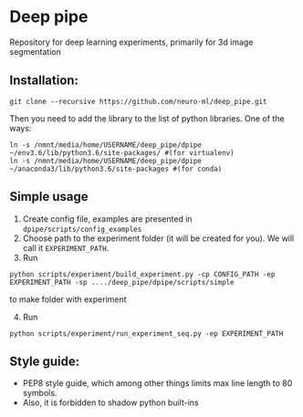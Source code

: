 # Deep pipe

Repository for deep learning experiments, primarily for 3d image segmentation


## Installation:
```
git clone --recursive https://github.com/neuro-ml/deep_pipe.git
```
Then you need to add the library to the list of python libraries. One of the ways:
```
ln -s /nmnt/media/home/USERNAME/deep_pipe/dpipe ~/env3.6/lib/python3.6/site-packages/ #(for virtualenv)
ln -s /nmnt/media/home/USERNAME/deep_pipe/dpipe ~/anaconda3/lib/python3.6/site-packages #(for conda)
```

## Simple usage

1. Create config file, examples are presented in `dpipe/scripts/config_examples`
2. Choose path to the experiment folder (it will be created for you). We will call it `EXPERIMENT_PATH`.
3. Run 
```
python scripts/experiment/build_experiment.py -cp CONFIG_PATH -ep EXPERIMENT_PATH -sp ..../deep_pipe/dpipe/scripts/simple
```
to make folder with experiment

4. Run 
```
python scripts/experiment/run_experiment_seq.py -ep EXPERIMENT_PATH
```

## Style guide:
- PEP8 style guide, which among other things limits max line length to 80 symbols.
- Also, it is forbidden to shadow python built-ins
